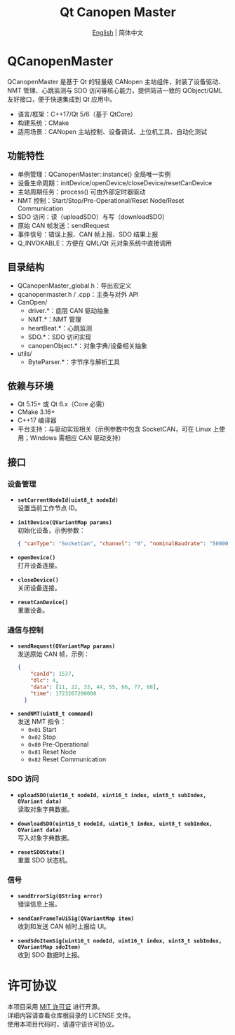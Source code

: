 <div align=center>

# Qt Canopen Master
[English](README.md) | 简体中文
</div>

# QCanopenMaster
QCanopenMaster 是基于 Qt 的轻量级 CANopen 主站组件，封装了设备驱动、NMT 管理、心跳监测与 SDO 访问等核心能力，提供简洁一致的 QObject/QML 友好接口，便于快速集成到 Qt 应用中。

- 语言/框架：C++17/Qt 5/6（基于 QtCore）
- 构建系统：CMake
- 适用场景：CANopen 主站控制、设备调试、上位机工具、自动化测试
## 功能特性
- 单例管理：QCanopenMaster::instance() 全局唯一实例
- 设备生命周期：initDevice/openDevice/closeDevice/resetCanDevice
- 主站周期任务：process() 可由外部定时器驱动
- NMT 控制：Start/Stop/Pre-Operational/Reset Node/Reset Communication
- SDO 访问：读（uploadSDO）与写（downloadSDO）
- 原始 CAN 帧发送：sendRequest
- 事件信号：错误上报、CAN 帧上报、SDO 结果上报
- Q_INVOKABLE：方便在 QML/Qt 元对象系统中直接调用

## 目录结构
- QCanopenMaster_global.h：导出宏定义
- qcanopenmaster.h / .cpp：主类与对外 API
- CanOpen/
  - driver.*：底层 CAN 驱动抽象
  - NMT.*：NMT 管理
  - heartBeat.*：心跳监测
  - SDO.*：SDO 访问实现
  - canopenObject.*：对象字典/设备相关抽象
- utils/
  - ByteParser.*：字节序与解析工具

## 依赖与环境
- Qt 5.15+ 或 Qt 6.x（Core 必需）
- CMake 3.16+
- C++17 编译器
- 平台支持：与驱动实现相关（示例参数中包含 SocketCAN，可在 Linux 上使用；Windows 需相应 CAN 驱动支持）

## 接口
### 设备管理
- **`setCurrentNodeId(uint8_t nodeId)`**  
  设置当前工作节点 ID。

- **`initDevice(QVariantMap params)`**  
  初始化设备，示例参数：  
  ```json
  { "canType": "SocketCan", "channel": "0", "nominalBaudrate": "500000", "dataBaudrate": "2000000" }
  ```
- **`openDevice()`**  
打开设备连接。

- **`closeDevice()`**  
关闭设备连接。

- **`resetCanDevice()`**  
重置设备。

### 通信与控制
- **`sendRequest(QVariantMap params)`**  
  发送原始 CAN 帧，示例：  
  ```json
  {
      "canId": 1537,
      "dlc": 4,
      "data": [11, 22, 33, 44, 55, 66, 77, 88],
      "time": 1723267200000
    }
  ```
- **`sendNMT(uint8_t command)`**  
发送 NMT 指令：  
  - `0x01` Start
  - `0x02` Stop
  - `0x80` Pre-Operational
  - `0x81` Reset Node
  - `0x82` Reset Communication

### SDO 访问
- **`uploadSDO(uint16_t nodeId, uint16_t index, uint8_t subIndex, QVariant data)`**  
  读取对象字典数据。

- **`downloadSDO(uint16_t nodeId, uint16_t index, uint8_t subIndex, QVariant data)`**  
  写入对象字典数据。

- **`resetSDOState()`**  
  重置 SDO 状态机。

### 信号
- **`sendErrorSig(QString error)`**  
  错误信息上报。

- **`sendCanFrameToUiSig(QVariantMap item)`**  
  收到和发送 CAN 帧时上报给 UI。

- **`sendSdoItemSig(uint16_t nodeId, uint16_t index, uint8_t subIndex, QVariantMap sdoItem)`**  
  收到 SDO 数据时上报。

# 许可协议

本项目采用 [MIT 许可证](./LICENSE) 进行开源。  
详细内容请查看仓库根目录的 LICENSE 文件。  
使用本项目代码时，请遵守该许可协议。  